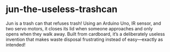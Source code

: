 # jun-the-useless-trashcan
Jun is a trash can that refuses trash! Using an Arduino Uno, IR sensor, and two servo motors, it closes its lid when someone approaches and only opens when they walk away. Built from cardboard, it’s a deliberately useless invention that makes waste disposal frustrating instead of easy—exactly as intended!

